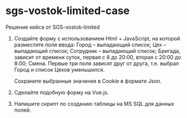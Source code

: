 # sgs-vostok-limited-case
Решение кейса от SGS-vostok-limited

1. Создайте форму с использованием Html + JavaScript, на которой разместите поля ввода:
    Город – выпадающий список;
    Цех – выпадающий список;
    Сотрудник – выпадающий список;
    Бригада, зависит от времени суток, первая с 8 до 20:00, вторая с 20:00 до 8:00;
    Смена.
    Первые три поля зависят друг от друга, т.е. выбрал Город  и список Цехов уменьшился.

    Сохраните выбранные значения в Cookie в формате Json. 

 

 

2. Сделайте подобную форму на Vue.js.
 

 

3. Напишите скрипт по созданию таблицы на MS SQL для данных полей. 
